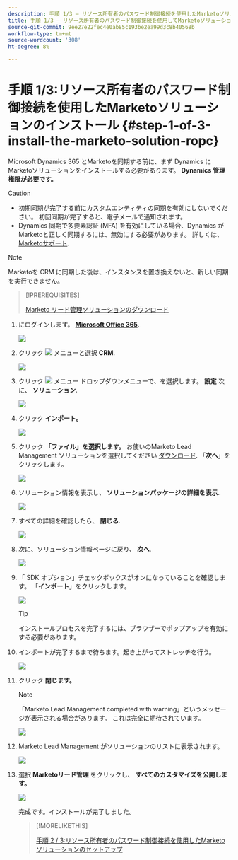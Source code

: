 ```yaml
---
description: 手順 1/3 — リソース所有者のパスワード制御接続を使用したMarketoソリューションのインストール — Marketoドキュメント — 製品ドキュメント
title: 手順 1/3 — リソース所有者のパスワード制御接続を使用してMarketoソリューションをインストールする
source-git-commit: 9ee27e22fec4e0ab85c193be2ea99d3c8b40568b
workflow-type: tm+mt
source-wordcount: '308'
ht-degree: 8%

---
```


# 手順 1/3:リソース所有者のパスワード制御接続を使用したMarketoソリューションのインストール {#step-1-of-3-install-the-marketo-solution-ropc}

Microsoft Dynamics 365 とMarketoを同期する前に、まず Dynamics にMarketoソリューションをインストールする必要があります。 **Dynamics 管理権限が必要です。**

>[!CAUTION]
>
>* 初期同期が完了する前にカスタムエンティティの同期を有効にしないでください。 初回同期が完了すると、電子メールで通知されます。
>* Dynamics 同期で多要素認証 (MFA) を有効にしている場合、Dynamics がMarketoと正しく同期するには、無効にする必要があります。 詳しくは、 [Marketoサポート](https://nation.marketo.com/t5/Support/ct-p/Support).


>[!NOTE]
>
>Marketoを CRM に同期した後は、インスタンスを置き換えないと、新しい同期を実行できません。

>[!PREREQUISITES]
>
>[Marketo リード管理ソリューションのダウンロード](/help/marketo/product-docs/crm-sync/microsoft-dynamics-sync/sync-setup/download-the-marketo-lead-management-solution.md)

1. にログインします。 **[Microsoft Office 365](https://login.microsoftonline.com/)**.

   ![](assets/image2015-3-16-15-3a58-3a55.png)

1. クリック ![](assets/image2015-3-16-16-3a1-3a13.png) メニューと選択 **CRM**.

   ![](assets/image2015-3-16-16-3a0-3a10.png)

1. クリック ![](assets/image2015-5-13-10-3a5-3a8.png) メニュー ドロップダウンメニューで、を選択します。 **設定** 次に、 **ソリューション**.

   ![](assets/image2015-5-13-10-3a4-3a1.png)

1. クリック **インポート。**

   ![](assets/image2015-3-19-8-3a34-3a8.png)

1. クリック **「ファイル」を選択します。** お使いのMarketo Lead Management ソリューションを選択してください [ダウンロード](/help/marketo/product-docs/crm-sync/microsoft-dynamics-sync/sync-setup/download-the-marketo-lead-management-solution.md). 「**次へ**」をクリックします。

   ![](assets/image2015-10-9-14-3a44-3a14.png)

1. ソリューション情報を表示し、 **ソリューションパッケージの詳細を表示**.

   ![](assets/image2015-10-9-15-3a4-3a16.png)

1. すべての詳細を確認したら、 **閉じる**.

   ![](assets/image2015-10-9-14-3a57-3a3.png)

1. 次に、ソリューション情報ページに戻り、 **次へ**.

   ![](assets/image2015-10-9-14-3a59-3a24.png)

1. 「 SDK オプション」チェックボックスがオンになっていることを確認します。 「**インポート**」をクリックします。

   ![](assets/image2015-10-9-15-3a7-3a12.png)

   >[!TIP]
   >
   >インストールプロセスを完了するには、ブラウザーでポップアップを有効にする必要があります。

1. インポートが完了するまで待ちます。起き上がってストレッチを行う。

   ![](assets/image2015-3-11-11-3a34-3a9.png)

1. クリック **閉じます。**

   >[!NOTE]
   >
   >「Marketo Lead Management completed with warning」というメッセージが表示される場合があります。 これは完全に期待されています。

   ![](assets/image2015-3-13-9-3a54-3a39.png)

1. Marketo Lead Management がソリューションのリストに表示されます。

   ![](assets/image2015-3-19-8-3a40-3a38.png)

1. 選択 **Marketoリード管理** をクリックし、 **すべてのカスタマイズを公開します。**

   ![](assets/image2015-3-19-8-3a41-3a21.png)

   完成です。インストールが完了しました。

   >[!MORELIKETHIS]
   >
   >[手順 2 / 3:リソース所有者のパスワード制御接続を使用したMarketoソリューションのセットアップ](/help/marketo/product-docs/crm-sync/microsoft-dynamics-sync/sync-setup/microsoft-dynamics-365-with-ropc-connection/step-2-of-3-set-up.md)
